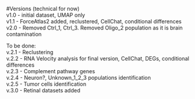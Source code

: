 #Versions (technical for now) <br />
v1.0 - initial dataset, UMAP only <br />
v1.1 - ForceAtlas2 added, reclustered, CellChat, conditional differences <br />
v2.0 - Removed Ctrl_1, Ctrl_3. Removed Oligo_2 population as it is brain contamination <br />

To be done: <br />
v.2.1 - Reclustering <br />
v.2.2 - RNA Velocity analysis for final version, CellChat, DEGs, conditional differences <br />
v.2.3 - Complement pathway genes <br />
v.2.4 - Neuron?, Unknown_1_2_3 populations identification <br />
v.2.5 - Tumor cells identification <br />
v.3.0 - Retinal datasets added <br />
